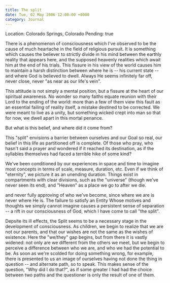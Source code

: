```yaml
---
title: The split
date: Tue, 02 May 2006 12:00:00 +0000
category: Journal
---
```


Location: Colorado Springs, Colorado
Pending: true

There is a phenomenon of consciousness which I've observed to be the
cause of much heartache in the field of religious pursuit.  It is
something which causes the believer to strictly divide in his mind
between the earthly reality that appears here, and the supposed heavenly
realities which await him at the end of his trials.  This fissure in his
view of the world causes him to maintain a harsh distinction between
where he is -- his current state -- and where God is believed to dwell.
Always He seems infinitely far off, never close, never "as near as our
life's vein".

This attitude is not simply a mental position, but a fissure at the
heart of our spiritual awareness.  No wonder so many faiths equate
reunion with their Lord to the ending of the world: more than a few of
them view this fault as an essential failing of reality itself, a
mistake destined to be corrected.  We were meant to live as a unity, but
something wicked crept into man so that for now, we dwell apart in this
mortal penance.

But what is this belief, and where did it come from?

This "split" envisions a barrier between ourselves and our Goal so real,
our belief in this life as partitioned off is complete.  Of those who
pray, who hasn't said a prayer and wondered if it reached its
destination, as if the syllables themselves had faced a terrible hike of
some kind?

We've been conditioned by our experiences in space and time to imagine
most concepts in terms of scale, measure, duration, etc.  Even if we
think of "eternity", we picture it as an unending duration.  Things
exist in compartments with clear divisions, such as the "universe"
(though we've never seen its end), and "Heaven" as a place we go to
after we die.

and never fully approving of who we've become, since where we are is
never where He is.  The failure to satisfy an Entity Whose motives and
thoughts we simply cannot imagine causes a persistent sense of
separation -- a rift in our consciousness of God, which I have come to
call "the split".

Depsite its ill effects, the Split seems to be a necessary stage in the
development of consciousness.  As children, we begin to realize that we
are not our parents, and that our wishes are not the same as the wishes
of existence.  Here the "we/they" gap begins, but from there it is
vastly widened: not only are we different from the others we meet, but
we begin to perceive a difference between who we are, and who we had the
potential to be.  As soon as we're scolded for doing something wrong,
for example, there is presented to us an image of ourselves having not
done the thing in question -- and alternate path, so to speak.  This
makes sense of the question, "Why did I do that?", as if some greater I
had had the choice between two paths and the questioner is only the
result of one of them.


